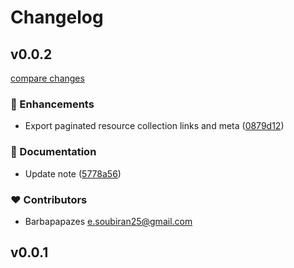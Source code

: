 # Changelog


## v0.0.2

[compare changes](https://github.com/Barbapapazes/laravel-types/compare/v0.0.1...v0.0.2)

### 🚀 Enhancements

- Export paginated resource collection links and meta ([0879d12](https://github.com/Barbapapazes/laravel-types/commit/0879d12))

### 📖 Documentation

- Update note ([5778a56](https://github.com/Barbapapazes/laravel-types/commit/5778a56))

### ❤️ Contributors

- Barbapapazes <e.soubiran25@gmail.com>

## v0.0.1

